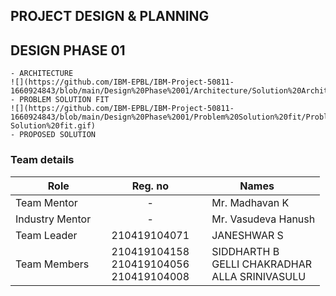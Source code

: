 ## PROJECT DESIGN & PLANNING

<h2>DESIGN PHASE 01</h2>

    - ARCHITECTURE
    ![](https://github.com/IBM-EPBL/IBM-Project-50811-1660924843/blob/main/Design%20Phase%2001/Architecture/Solution%20Architecture.gif)
    - PROBLEM SOLUTION FIT
    ![](https://github.com/IBM-EPBL/IBM-Project-50811-1660924843/blob/main/Design%20Phase%2001/Problem%20Solution%20fit/Problem-Solution%20fit.gif)
    - PROPOSED SOLUTION

<h3>Team details</h3>

| Role | Reg. no | Names |
| --- | :---: | --- |
| Team Mentor | - | &emsp; Mr. Madhavan K |
| Industry Mentor | - | &emsp;  Mr. Vasudeva Hanush |
| Team Leader | 210419104071 | &emsp; JANESHWAR S &emsp; &emsp; |
| Team Members &emsp; | 210419104158 <br/> 210419104056 <br/> 210419104008 | &emsp; SIDDHARTH B <br/> &emsp; GELLI CHAKRADHAR <br/>&emsp; ALLA SRINIVASULU |
